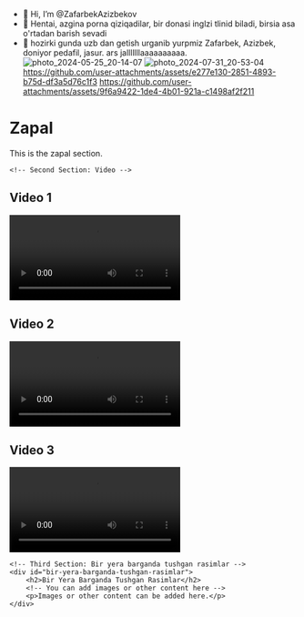 - 👋 Hi, I’m @ZafarbekAzizbekov
- 👀 Hentai, azgina porna qiziqadilar, bir donasi inglzi tlinid biladi, birsia asa o'rtadan barish sevadi
- 🌱 hozirki gunda uzb dan getish urganib yurpmiz
Zafarbek, Azizbek, doniyor pedafil, jasur. ars jalllllllaaaaaaaaaa. 
![photo_2024-05-25_20-14-07](https://github.com/user-attachments/assets/7700c347-a7eb-4a0b-a07c-364ec2607204)
![photo_2024-07-31_20-53-04](https://github.com/user-attachments/assets/6db6bca1-75d3-45f3-81d2-a8c3e879e01f)
https://github.com/user-attachments/assets/e277e130-2851-4893-b75d-df3a5d76c1f3
https://github.com/user-attachments/assets/9f6a9422-1de4-4b01-921a-c1498af2f211
<!DOCTYPE html>
<html lang="en">
<head>
    <meta charset="UTF-8">
    <meta name="viewport" content="width=device-width, initial-scale=1.0">
    <title>Ordered Code Example</title>
</head>
<body>
    <!-- First Section: Zapal -->
    <div id="zapal">
        <h1>Zapal</h1>
        <p>This is the zapal section.</p>
    </div>

    <!-- Second Section: Video -->
<div id="video">
    <!-- First Video -->
    <h2>Video 1</h2>
    <video controls>
        <source src="https://github.com/user-attachments/assets/9f6a9422-1de4-4b01-921a-c1498af2f211" type="video/mp4">
        Your browser does not support the video tag.
    </video>
     <!-- Second Video -->
     <h2>Video 2</h2>
     <video controls>
        <source src="https://github.com/user-attachments/assets/e277e130-2851-4893-b75d-df3a5d76c1f3" type="video/mp4">
        Your browser does not support the video tag.
    </video>
</div>
<!-- Third Video -->
    <h2>Video 3</h2>
        <video controls>
                <source src="https://example.com/path/to/your-third-video.mp4" type="video/mp4">
        Your browser does not support the video tag.
            </video>
        </div>

    <!-- Third Section: Bir yera barganda tushgan rasimlar -->
    <div id="bir-yera-barganda-tushgan-rasimlar">
        <h2>Bir Yera Barganda Tushgan Rasimlar</h2>
        <!-- You can add images or other content here -->
        <p>Images or other content can be added here.</p>
    </div>
</body>
</html>
